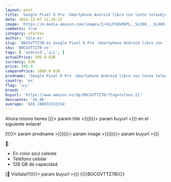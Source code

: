 ```yaml
---
layout: post
title: 'Google Pixel 8 Pro -Smartphone Android libre con lente teleobjetivo  batería con autonomía de 24 horas y pantalla Super Actua - Celeste  128GB'
date: 2024-12-07 11:28:23
image: 'https://m.media-amazon.com/images/I/41LFhOkMUPL._SL500_._SL400_.jpg'
comments: true
category: ofertas
author: 'tole.es'
slug: 'B0CGVTTZ7B-es Google Pixel 8 Pro -Smartphone Android libre con lente...'
sku: 'B0CGVTTZ7B-es'
tags: [ 'android','🇪🇸', ]
actualPrice: 595.0 EUR
currency: EUR
price: 595.0
comparePrice: 1099.0 EUR
prodname: 'Google Pixel 8 Pro -Smartphone Android libre con lente teleobjetivo  batería con autonomía de 24 horas y pantalla Super Actua - Celeste  128GB'
country: 'es'
flag: '🇪🇸'
brand: ''
buyurl: 'https://www.amazon.es/dp/B0CGVTTZ7B/?tag=tolees-21'
descuento: '45.86'
average: '816.180833333334'
---
```


Ahora mismo tienes [{{< param title >}}]({{< param buyurl >}}) en el siguiente enlace!

[![{{< param prodname >}}]({{< param image >}})]({{< param buyurl >}})

🔎:

- En color azul celeste
- Teléfono celular
- 128 GB de capacidad

[🛒 Visítala!!!]({{< param buyurl >}})
{{<world>}}B0CGVTTZ7B{{</world>}}
